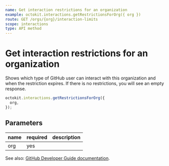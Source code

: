 ```yaml
---
name: Get interaction restrictions for an organization
example: octokit.interactions.getRestrictionsForOrg({ org })
route: GET /orgs/{org}/interaction-limits
scope: interactions
type: API method
---
```


# Get interaction restrictions for an organization

Shows which type of GitHub user can interact with this organization and when the restriction expires. If there is no restrictions, you will see an empty response.

```js
octokit.interactions.getRestrictionsForOrg({
  org,
});
```

## Parameters

<table>
  <thead>
    <tr>
      <th>name</th>
      <th>required</th>
      <th>description</th>
    </tr>
  </thead>
  <tbody>
    <tr><td>org</td><td>yes</td><td>

</td></tr>
  </tbody>
</table>

See also: [GitHub Developer Guide documentation](https://docs.github.com/rest/reference/interactions#get-interaction-restrictions-for-an-organization).
